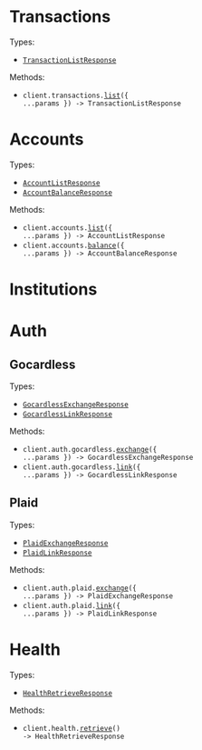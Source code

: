 # Transactions

Types:

- <code><a href="./src/resources/transactions.ts">TransactionListResponse</a></code>

Methods:

- <code title="get /transactions">client.transactions.<a href="./src/resources/transactions.ts">list</a>({ ...params }) -> TransactionListResponse</code>

# Accounts

Types:

- <code><a href="./src/resources/accounts.ts">AccountListResponse</a></code>
- <code><a href="./src/resources/accounts.ts">AccountBalanceResponse</a></code>

Methods:

- <code title="get /accounts">client.accounts.<a href="./src/resources/accounts.ts">list</a>({ ...params }) -> AccountListResponse</code>
- <code title="get /accounts/balance">client.accounts.<a href="./src/resources/accounts.ts">balance</a>({ ...params }) -> AccountBalanceResponse</code>

# Institutions

# Auth

## Gocardless

Types:

- <code><a href="./src/resources/auth/gocardless.ts">GocardlessExchangeResponse</a></code>
- <code><a href="./src/resources/auth/gocardless.ts">GocardlessLinkResponse</a></code>

Methods:

- <code title="post /auth/gocardless/exchange">client.auth.gocardless.<a href="./src/resources/auth/gocardless.ts">exchange</a>({ ...params }) -> GocardlessExchangeResponse</code>
- <code title="post /auth/gocardless/link">client.auth.gocardless.<a href="./src/resources/auth/gocardless.ts">link</a>({ ...params }) -> GocardlessLinkResponse</code>

## Plaid

Types:

- <code><a href="./src/resources/auth/plaid.ts">PlaidExchangeResponse</a></code>
- <code><a href="./src/resources/auth/plaid.ts">PlaidLinkResponse</a></code>

Methods:

- <code title="post /auth/plaid/exchange">client.auth.plaid.<a href="./src/resources/auth/plaid.ts">exchange</a>({ ...params }) -> PlaidExchangeResponse</code>
- <code title="post /auth/plaid/link">client.auth.plaid.<a href="./src/resources/auth/plaid.ts">link</a>({ ...params }) -> PlaidLinkResponse</code>

# Health

Types:

- <code><a href="./src/resources/health.ts">HealthRetrieveResponse</a></code>

Methods:

- <code title="get /health">client.health.<a href="./src/resources/health.ts">retrieve</a>() -> HealthRetrieveResponse</code>
